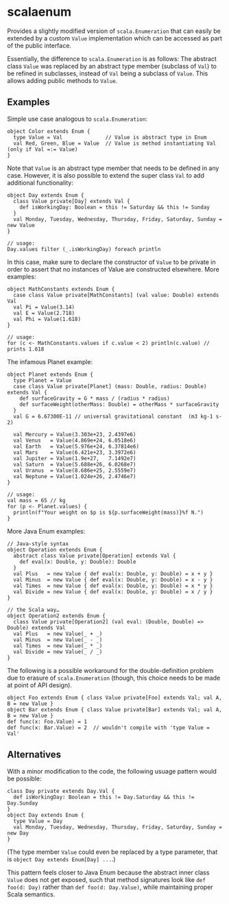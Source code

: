 scalaenum
=========

Provides a slightly modified version of `scala.Enumeration` that can easily be extended by a custom `Value`
implementation which can be accessed as part of the public interface.

Essentially, the difference to `scala.Enumeration` is as follows: The abstract class `Value` was replaced by an
abstract type member (subclass of `Val`) to be refined in subclasses, instead of `Val` being a subclass of `Value`.
This allows adding public methods to `Value`.


Examples
--------

Simple use case analogous to `scala.Enumeration`:

    object Color extends Enum {
      type Value = Val              // Value is abstract type in Enum
      val Red, Green, Blue = Value  // Value is method instantiating Val (only if Val =:= Value)
    }

Note that `Value` is an abstract type member that needs to be defined in any case. However, it is also possible to
extend the super class `Val` to add additional functionality:

    object Day extends Enum {
      class Value private[Day] extends Val {
        def isWorkingDay: Boolean = this != Saturday && this != Sunday
      }
      val Monday, Tuesday, Wednesday, Thursday, Friday, Saturday, Sunday = new Value
    }

    // usage:
    Day.values filter (_.isWorkingDay) foreach println

In this case, make sure to declare the constructor of `Value` to be private in order to assert that no instances of Value are
constructed elsewhere. More examples:

    object MathConstants extends Enum {
      case class Value private[MathConstants] (val value: Double) extends Val
      val Pi = Value(3.14)
      val E = Value(2.718)
      val Phi = Value(1.618)
    }

    // usage:
    for (c <- MathConstants.values if c.value < 2) println(c.value) // prints 1.618

The infamous Planet example:

    object Planet extends Enum {
      type Planet = Value
      case class Value private[Planet] (mass: Double, radius: Double) extends Val {
        def surfaceGravity = G * mass / (radius * radius)
        def surfaceWeight(otherMass: Double) = otherMass * surfaceGravity
      }
      val G = 6.67300E-11 // universal gravitational constant  (m3 kg-1 s-2)

      val Mercury = Value(3.303e+23, 2.4397e6)
      val Venus   = Value(4.869e+24, 6.0518e6)
      val Earth   = Value(5.976e+24, 6.37814e6)
      val Mars    = Value(6.421e+23, 3.3972e6)
      val Jupiter = Value(1.9e+27,   7.1492e7)
      val Saturn  = Value(5.688e+26, 6.0268e7)
      val Uranus  = Value(8.686e+25, 2.5559e7)
      val Neptune = Value(1.024e+26, 2.4746e7)
    }

    // usage:
    val mass = 65 // kg
    for (p <- Planet.values) {
      println(f"Your weight on $p is ${p.surfaceWeight(mass)}%f N.")
    }

More Java Enum examples:

    // Java-style syntax
    object Operation extends Enum {
      abstract class Value private[Operation] extends Val {
        def eval(x: Double, y: Double): Double
      }
      val Plus   = new Value { def eval(x: Double, y: Double) = x + y }
      val Minus  = new Value { def eval(x: Double, y: Double) = x - y }
      val Times  = new Value { def eval(x: Double, y: Double) = x * y }
      val Divide = new Value { def eval(x: Double, y: Double) = x / y }
    }

    // the Scala way…
    object Operation2 extends Enum {
      class Value private[Operation2] (val eval: (Double, Double) => Double) extends Val
      val Plus   = new Value(_ + _)
      val Minus  = new Value(_ - _)
      val Times  = new Value(_ * _)
      val Divide = new Value(_ / _)
    }

The following is a possible workaround for the double-definition problem due to erasure of `scala.Enumeration` (though,
this choice needs to be made at point of API design).

    object Foo extends Enum { class Value private[Foo] extends Val; val A, B = new Value }
    object Bar extends Enum { class Value private[Bar] extends Val; val A, B = new Value }
    def func(x: Foo.Value) = 1
    def func(x: Bar.Value) = 2  // wouldn't compile with 'type Value = Val'


Alternatives
------------

With a minor modification to the code, the following usuage pattern would be possible:

    class Day private extends Day.Val {
      def isWorkingDay: Boolean = this != Day.Saturday && this != Day.Sunday
    }
    object Day extends Enum {
      type Value = Day
      val Monday, Tuesday, Wednesday, Thursday, Friday, Saturday, Sunday = new Day
    }

(The type member `Value` could even be replaced by a type parameter, that is `object Day extends Enum[Day] ...`.)

This pattern feels closer to Java Enum because the abstract inner class `Value` does not get exposed, such that method
signatures look like `def foo(d: Day)` rather than `def foo(d: Day.Value)`, while maintaining proper Scala semantics.
